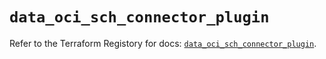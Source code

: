 # `data_oci_sch_connector_plugin`

Refer to the Terraform Registory for docs: [`data_oci_sch_connector_plugin`](https://registry.terraform.io/providers/oracle/oci/6.18.0/docs/data-sources/sch_connector_plugin).
